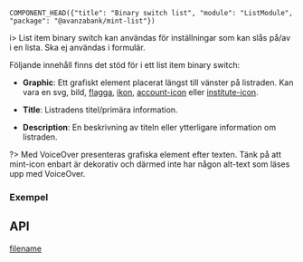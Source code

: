 `COMPONENT_HEAD({"title": "Binary switch list", "module": "ListModule", "package": "@avanzabank/mint-list"})`


i> List item binary switch kan användas för inställningar som kan slås på/av i en lista. Ska ej användas i formulär.

<div class="component-example-container" data-example-path="/mint/list/#/single-switch"></div>

Följande innehåll finns det stöd för i ett list item binary switch:

- **Graphic**: Ett grafiskt element placerat längst till vänster på listraden. Kan vara en svg, bild, [flagga](flag.md), [ikon](icon.md), [account-icon](account-icon.md) eller [institute-icon](institute-icon.md).

- **Title**: Listradens titel/primära information.

- **Description**: En beskrivning av titeln eller ytterligare information om listraden.

?> Med VoiceOver presenteras grafiska element efter texten. Tänk på att mint-icon enbart är dekorativ och därmed inte har någon alt-text som läses upp med VoiceOver.

### Exempel
<div class="component-example-container" data-example-path="/mint/list/#/settings"></div>

## API
<div class="component-library-api" data-package-name="list" data-show-only-components="ulli[mintListItemBinarySwitch];mint-list-item-graphic;mint-list-item-title;mint-list-item-description;"></div>


[filename](includes/_componentFooter.md ':include')
